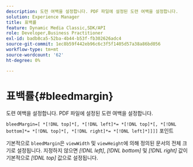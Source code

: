 ```yaml
---
description: 도련 여백을 설정합니다. PDF 파일에 설정된 도련 여백을 설정합니다.
solution: Experience Manager
title: 표백률
feature: Dynamic Media Classic,SDK/API
role: Developer,Business Practitioner
exl-id: badb8ca5-52ba-4b44-b53f-fb302626adc4
source-git-commit: 1ec8b59f442eb96c6c3f5f1405d57a38a86bd056
workflow-type: tm+mt
source-wordcount: '62'
ht-degree: 0%

---
```


# 표백률{#bleedmargin}

도련 여백을 설정합니다. PDF 파일에 설정된 도련 여백을 설정합니다.

`bleedMargin=[ *[!DNL top]*[, *[!DNL left]*= *[!DNL top]*[, *[!DNL bottom]*= *[!DNL top]*[, *[!DNL right]*= *[!DNL left]*]]]]` 포인트

기본적으로 `bleedMargin`은 `viewWidth` 및 `viewHeight`에 의해 정의된 문서의 전체 크기로 설정됩니다. 지정하지 않으면 *[!DNL left]*, *[!DNL bottom]* 및 *[!DNL right]* 값이 기본적으로 *[!DNL top]* 값으로 설정됩니다.
